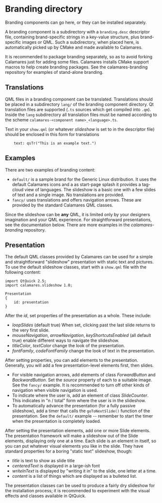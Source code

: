 # Branding directory

Branding components can go here, or they can be installed separately.

A branding component is a subdirectory with a `branding.desc` descriptor
file, containing brand-specific strings in a key-value structure, plus
brand-specific images or QML. Such a subdirectory, when placed here, is
automatically picked up by CMake and made available to Calamares.

It is recommended to package branding separately, so as to avoid
forking Calamares just for adding some files. Calamares installs
CMake support macros to help create branding packages. See the
calamares-branding repository for examples of stand-alone branding.


## Translations

QML files in a branding component can be translated. Translations should
be placed in a subdirectory `lang/` of the branding component directory.
Qt translation files are supported (`.ts` sources which get compiled into
`.qm`). Inside the `lang` subdirectory all translation files must be named
according to the scheme `calamares-<component name>_<language>.ts`.

Text in your `show.qml` (or whatever *slideshow* is set to in the descriptor
file) should be enclosed in this form for translations

```
    text: qsTr("This is an example text.")
```

## Examples

There are two examples of branding content:

 - `default/` is a sample brand for the Generic Linux distribution. It uses
   the default Calamares icons and a as start-page splash it provides a
   tag-cloud view of languages. The slideshow is a basic one with a few
   slides of text and a single image. No translations are provided.
 - `fancy/` uses translations and offers navigation arrows. These are
   provided by the standard Calamares QML classes.

Since the slideshow can be **any** QML, it is limited only by your designers
imagination and your QML experience. For straightforward presentations,
see the documentation below. There are more examples in the *calamares-branding*
repository.

## Presentation

The default QML classes provided by Calamares can be used for a simple
and straightforward "slideshow" presentation with static text and
pictures. To use the default slideshow classes, start with a `show.qml`
file with the following content:

```
import QtQuick 2.5;
import calamares.slideshow 1.0;

Presentation
{
    id: presentation
}
```

After the *id*, set properties of the presentation as a whole. These include:
 - *loopSlides* (default true) When set, clicking past the last slide
   returns to the very first slide.
 - *mouseNavigation*, *arrowNavigation*, *keyShortcutsEnabled* (all default
   true) enable different ways to navigate the slideshow.
 - *titleColor*, *textColor* change the look of the presentation.
 - *fontFamily*, *codeFontFamily* change the look of text in the presentation.

After setting properties, you can add elements to the presentation.
Generally, you will add a few presentation-level elements first,
then slides.
 - For visible navigation arrows, add elements of class *ForwardButton* and
   *BackwardButton*. Set the *source* property of each to a suitable
   image. See the `fancy/` example. It is recommended to turn off other
   kinds of navigation when visible navigation is used.
 - To indicate where the user is, add an element of class *SlideCounter*.
   This indicates in "n / total" form where the user is in the slideshow.
 - To automatically advance the presentation (for a fully passive slideshow),
   add a timer that calls the `goToNextSlide()` function of the presentation.
   See the `default/` example -- remember to start the timer when the
   presentation is completely loaded.

After setting the presentation elements, add one or more Slide elements.
The presentation framework will make a slideshow out of the Slide
elements, displaying only one at a time. Each slide is an element in itself,
so you can put whatever visual elements you like in the slide. They have
standard properties for a boring "static text" slideshow, though:
 - *title* is text to show as slide title
 - *centeredText* is displayed in a large-ish font
 - *writeInText* is displayed by "writing it in" to the slide,
   one letter at a time.
 - *content* is a list of things which are displayed as a bulleted list.

The presentation classes can be used to produce a fairly dry slideshow
for the installation process; it is recommended to experiment with the
visual effects and classes available in QtQuick.
